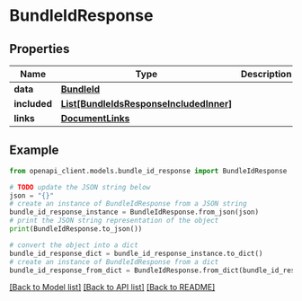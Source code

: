 # BundleIdResponse


## Properties

Name | Type | Description | Notes
------------ | ------------- | ------------- | -------------
**data** | [**BundleId**](BundleId.md) |  | 
**included** | [**List[BundleIdsResponseIncludedInner]**](BundleIdsResponseIncludedInner.md) |  | [optional] 
**links** | [**DocumentLinks**](DocumentLinks.md) |  | 

## Example

```python
from openapi_client.models.bundle_id_response import BundleIdResponse

# TODO update the JSON string below
json = "{}"
# create an instance of BundleIdResponse from a JSON string
bundle_id_response_instance = BundleIdResponse.from_json(json)
# print the JSON string representation of the object
print(BundleIdResponse.to_json())

# convert the object into a dict
bundle_id_response_dict = bundle_id_response_instance.to_dict()
# create an instance of BundleIdResponse from a dict
bundle_id_response_from_dict = BundleIdResponse.from_dict(bundle_id_response_dict)
```
[[Back to Model list]](../README.md#documentation-for-models) [[Back to API list]](../README.md#documentation-for-api-endpoints) [[Back to README]](../README.md)


